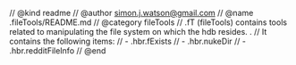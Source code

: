 // @kind readme
// @author simon.j.watson@gmail.com
// @name .fileTools/README.md
// @category fileTools
// .fT (fileTools) contains tools related to manipulating the file system on which the hdb resides. .
// It contains the following items:
//      - .hbr.fExists
//      - .hbr.nukeDir
//      - .hbr.redditFileInfo
// @end


